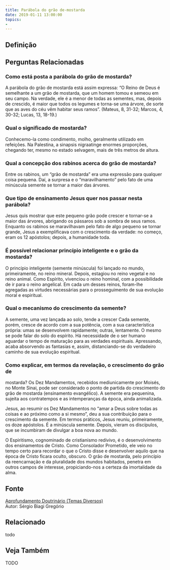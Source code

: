 ```yaml
---
title: Parábola do grão de-mostarda
date: 2019-01-11 13:00:00
topics: 
- 
---
```


## Definição


## Perguntas Relacionadas

### Como está posta a parábola do grão de mostarda?
A parábola do grão de mostarda está assim expressa: “O Reino de Deus é
semelhante a um grão de mostarda, que um homem tomou e semeou em seu
campo. Na verdade, ele é a menor de todas as sementes, mas, depois de
crescido, é maior que todos os legumes e torna-se uma árvore, de sorte
que as aves do céu vêm habitar seus ramos”. (Mateus, 8, 31-32; Marcos,
4, 30-32; Lucas, 13, 18-19.)

### Qual o significado de mostarda?
Conhecemo-la como condimento, molho, geralmente utilizado em refeições.
Na Palestina, a sinapsis nigraatinge enormes proporções, chegando ter,
mesmo no estado selvagem, mais de três metros de altura.

### Qual a concepção dos rabinos acerca do grão de mostarda?
Entre os rabinos, um “grão de mostarda” era uma expressão para qualquer
coisa pequena. Daí, a surpresa e o “maravilhamento” pelo fato de uma
minúscula semente se tornar a maior das árvores.

### Que tipo de ensinamento Jesus quer nos passar nesta parábola?
Jesus quis mostrar que este pequeno grão pode crescer e tornar-se a
maior das árvores, abrigando os pássaros sob a sombra de seus ramos.
Enquanto os rabinos se maravilhavam pelo fato de algo pequeno se tornar
grande, Jesus a exemplificava com o crescimento da verdade: no começo,
eram os 12 apóstolos; depois, a humanidade toda.

### É possível relacionar princípio inteligente e o grão da mostarda?
O princípio inteligente (semente minúscula) foi lançado no mundo,
primeiramente, no reino mineral. Depois, estagiou no reino vegetal e no
reino animal. Como Espírito, vivenciou o reino hominal, com a
possibilidade de ir para o reino angelical. Em cada um desses reinos,
foram-lhe agregadas as virtudes necessárias para o prosseguimento de sua
evolução moral e espiritual.

### Qual o mecanismo do crescimento da semente?
A semente, uma vez lançada ao solo, tende a crescer Cada semente, porém,
cresce de acordo com a sua potência, com a sua característica própria:
umas se desenvolvem rapidamente; outras, lentamente. O mesmo se pode
falar do solo do espírito. Há necessidade de o ser humano aguardar o
tempo de maturação para as verdades espirituais. Apressando, acaba
absorvendo as fantasias e, assim, distanciando-se do verdadeiro caminho
de sua evolução espiritual.

### Como explicar, em termos da revelação, o crescimento do grão de
mostarda?
Os Dez Mandamentos, recebidos mediunicamente por Moisés, no Monte Sinai,
pode ser considerado o ponto de partida do crescimento do grão de
mostarda (ensinamento evangélico). A semente era pequenina, sujeita aos
contratempos e as intemperanças da época, ainda animalizada.

Jesus, ao resumir os Dez Mandamentos no “amar a Deus sobre todas as
coisas e ao próximo como a si mesmo”, deu a sua contribuição para o
crescimento da semente. Em termos práticos, Jesus reuniu, primeiramente,
os doze apóstolos. É a minúscula semente. Depois, vieram os discípulos,
que se incumbiram de divulgar a boa nova ao mundo.

O Espiritismo, cognominado de cristianismo redivivo, é o desenvolvimento
dos ensinamentos de Cristo. Como Consolador Prometido, ele veio no tempo
certo para recordar o que o Cristo disse e desenvolver aquilo que na
época de Cristo ficara oculto, obscuro. O grão de mostarda, pelo
princípio da reencarnação e da pluralidade dos mundos habitados, penetra
em outros campos de interesse, propiciando-nos a certeza da imortalidade
da alma.






## Fonte
[Aprofundamento Doutrinário (Temas Diversos)](https://sites.google.com/view/aprofundamentodoutrinario/parábola-do-grão-de-mostarda)  
Autor: Sérgio Biagi Gregório



## Relacionado
todo

## Veja Também
TODO


